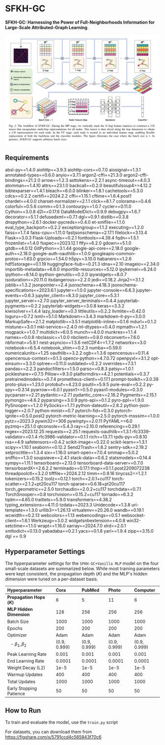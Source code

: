 # SFKH-GC

**SFKH-GC: Harnessing the Power of Full-Neighborhoods Information for Large-Scale Attributed-Graph Learning**.

![SFKH-GC](./SFKH-GC.png)

## Requirements

absl-py==1.4.0
aiohttp==3.9.3
aiohttp-cors==0.7.0
aiosignal==1.3.1
annotated-types==0.6.0
anyio==3.7.1
argon2-cffi==21.3.0
argon2-cffi-bindings==21.2.0
arrow==1.2.3
asttokens==2.2.1
async-timeout==4.0.3
atomman==1.4.10
attrs==23.1.0
backcall==0.2.0
beautifulsoup4==4.12.2
bibtexparser==1.4.1
bleach==6.0.0
blinker==1.8.1
cachetools==5.3.0
cdcs==0.2.2
certifi==2024.2.2
cffi==1.15.1
cftime==1.6.4.post1
chardet==4.0.0
charset-normalizer==2.1.1
click==8.1.7
colorama==0.4.6
colorful==0.5.6
comm==0.1.3
contourpy==1.0.7
cycler==0.11.0
Cython==3.0.8
d2l==0.17.6
DataModelDict==0.9.9
debugpy==1.6.7
decorator==5.1.1
defusedxml==0.7.1
dgl==0.9.1
distlib==0.3.8
dnspython==2.6.1
docker-pycreds==0.4.0
et-xmlfile==1.1.0
eval_type_backport==0.2.2
exceptiongroup==1.1.2
executing==1.2.0
faiss==1.7.4
faiss-cpu==1.11.0
fastjsonschema==2.17.1
filelock==3.13.4
Flask==3.0.3
Flask-Uploads==0.2.1
fonttools==4.39.4
fqdn==1.5.1
frozenlist==1.4.0
fsspec==2023.12.1
ftfy==6.2.0
gdown==5.1.0
gitdb==4.0.12
GitPython==3.1.44
google-api-core==2.18.0
google-auth==2.18.0
google-auth-oauthlib==1.0.0
googleapis-common-protos==1.63.0
grpcio==1.54.0
h5py==3.10.0
habanero==1.2.6
hdf5storage==0.1.19
huggingface-hub==0.21.3
idna==2.10
imageio==2.34.0
importlib-metadata==6.6.0
importlib-resources==5.12.0
ipykernel==6.24.0
ipython==8.14.0
ipython-genutils==0.2.0
ipywidgets==8.0.7
isoduration==20.11.0
itsdangerous==2.2.0
jedi==0.18.2
Jinja2==3.1.2
joblib==1.3.2
jsonpointer==2.4
jsonschema==4.18.3
jsonschema-specifications==2023.6.1
jupyter==1.0.0
jupyter-console==6.6.3
jupyter-events==0.6.3
jupyter_client==8.3.0
jupyter_core==5.3.1
jupyter_server==2.7.0
jupyter_server_terminals==0.4.4
jupyterlab-pygments==0.2.2
jupyterlab-widgets==3.0.8
keras==3.3.2
kiwisolver==1.4.4
lazy_loader==0.3
littleutils==0.2.2
llvmlite==0.42.0
loguru==0.7.2
lxml==5.1.0
Markdown==3.4.3
markdown-it-py==3.0.0
MarkupSafe==2.1.2
matplotlib==3.5.1
matplotlib-inline==0.1.6
mdurl==0.1.2
mistune==3.0.1
mkl-service==2.4.0
ml-dtypes==0.4.0
mpmath==1.2.1
msgpack==1.0.7
multidict==6.0.5
munch==4.0.0
munkres==1.1.4
namex==0.0.8
nbclassic==1.0.0
nbclient==0.8.0
nbconvert==7.6.0
nbformat==5.9.1
nest-asyncio==1.5.6
netCDF4==1.7.2
networkx==3.0
notebook==6.5.4
notebook_shim==0.2.3
numba==0.59.0
numericalunits==1.25
oauthlib==3.2.2
ogb==1.3.6
opencensus==0.11.4
opencensus-context==0.1.3
opencv-python==4.7.0.72
openpyxl==3.1.2
opt-einsum==3.3.0
optree==0.11.0
outdated==0.2.2
overrides==7.3.1
pandas==2.2.3
pandocfilters==1.5.0
parso==0.8.3
patsy==1.0.1
pickleshare==0.7.5
Pillow==9.3.0
platformdirs==4.2.1
potentials==0.3.7
pretrainedmodels==0.7.4
prometheus-client==0.17.1
prompt-toolkit==3.0.39
proto-plus==1.23.0
protobuf==4.23.0
psutil==5.9.5
pure-eval==0.2.2
py-spy==0.3.14
pyarrow==6.0.1
pyasn1==0.5.0
pyasn1-modules==0.3.0
pycparser==2.21
pydantic==2.7.1
pydantic_core==2.18.2
Pygments==2.15.1
pymongo==4.6.2
pyparsing==3.0.9
pyro-api==0.1.2
pyro-ppl==1.9.0
PySnooper==1.2.0
PySocks==1.7.1
python-dateutil==2.8.2
python-json-logger==2.0.7
python-mnist==0.7
pytorch-fid==0.3.0
pytorch-ignite==0.5.0.post2
pytorch-metric-learning==2.5.0
pytorch-msssim==1.0.0
pytz==2023.3
pywin32==306
pywinpty==2.0.11
PyYAML==6.0
pyzmq==25.1.0
qtconsole==5.4.3
ray==2.10.0
referencing==0.29.1
regex==2023.12.25
requests==2.25.1
requests-oauthlib==1.3.1
rfc3339-validator==0.1.4
rfc3986-validator==0.1.1
rich==13.7.1
rpds-py==0.8.10
rsa==4.9
safetensors==0.4.2
scikit-image==0.22.0
scikit-learn==1.3.1
scipy==1.10.1
seaborn==0.12.2
Send2Trash==1.8.2
sentry-sdk==2.19.2
setproctitle==1.3.4
six==1.16.0
smart-open==7.0.4
smmap==5.0.2
sniffio==1.3.0
soupsieve==2.4.1
stack-data==0.6.2
statsmodels==0.14.4
sympy==1.11.1
tensorboard==2.13.0
tensorboard-data-server==0.7.0
tensorboardX==2.6.2.2
terminado==0.17.1
thop==0.1.1.post2209072238
threadpoolctl==3.2.0
tifffile==2024.2.12
timm==0.9.16
tinycss2==1.2.1
tokenizers==0.15.2
toolz==0.12.1
torch==2.0.1+cu117
torch-scatter==2.1.2+pt20cu117
torch-sparse==0.6.18+pt20cu117
torch_geometric==2.5.0
torchaudio==2.0.2+cu117
torchdata==0.7.1
TorchSnooper==0.8
torchvision==0.15.2+cu117
tornado==6.3.2
tqdm==4.65.0
traitlets==5.9.0
transformers==4.38.2
typing_extensions==4.11.0
tzdata==2023.3
Unidecode==1.3.8
uri-template==1.3.0
urllib3==1.26.13
virtualenv==20.26.0
wandb==0.19.1
wcwidth==0.2.13
webcolors==1.13
webencodings==0.5.1
websocket-client==1.6.1
Werkzeug==3.0.2
widgetsnbextension==4.0.8
win32-setctime==1.1.0
wrapt==1.16.0
xarray==2024.7.0
xlrd==2.0.1
xmltodict==0.13.0
yabadaba==0.2.1
yacs==0.1.8
yarl==1.9.4
zipp==3.15.0
dgl == 0.9

## Hyperparameter Settings

The hyperparameter settings for the `SFKH-GC+Vanilla MLP` model on the four small-scale datasets are summarized below. While most training parameters were kept consistent, the propagation depth ($K$) and the MLP's hidden dimension were tuned on a per-dataset basis.

| Hyperparameter | Cora | PubMed | Photo | Computer |
| :--- | :--- | :--- | :--- | :--- |
| **Propagation Hops ($K$)** | 6 | 5 | 11 | 6 |
| **MLP Hidden Dimension** | 128 | 256 | 256 | 256 |
| Batch Size | 1000 | 1000 | 1000 | 1000 |
| Epochs | 200 | 200 | 200 | 200 |
| Optimizer | Adam | Adam | Adam | Adam |
| &nbsp;&nbsp;&nbsp;- $\beta_1, \beta_2$ | (0.9, 0.999) | (0.9, 0.999) | (0.9, 0.999) | (0.9, 0.999) |
| Peak Learning Rate | 0.001 | 0.001 | 0.001 | 0.001 |
| End Learning Rate | 0.0001 | 0.0001 | 0.0001 | 0.0001 |
| Weight Decay (L2) | 1e-5 | 1e-5 | 1e-5 | 1e-5 |
| Warmup Updates | 400 | 400 | 400 | 400 |
| Total Updates | 1000 | 1000 | 1000 | 1000 |
| Early Stopping Patience | 50 | 50 | 50 | 50 |

## How to Run

To train and evaluate the model, use the `train.py` script

For datasets, you can download them from https://figshare.com/s/5791ccd4c565843f70c6











